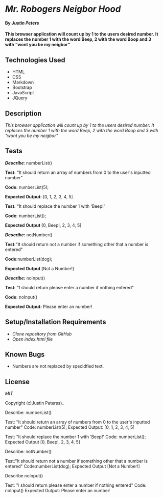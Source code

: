 # _Mr. Robogers Neigbor Hood_

#### By _**Justin Peters**_

#### This browser application will count up by 1 to the users desired number.  It replaces the number 1 with the word Beep, 2 with the word Boop and 3 with "wont you be my neigbor"

## Technologies Used

* HTML
* CSS
* Markdown
* Bootstrap
* JavaScript
* JQuery

## Description

_This browser application will count up by 1 to the users desired number.  It replaces the number 1 with the word Beep, 2 with the word Boop and 3 with "wont you be my neigbor"_

## Tests

_**Describe**_: numberList()

**Test:** "It should return an array of numbers from 0 to the user's inputted number"

**Code:** numberList(5);

**Expected Output:** [0, 1, 2, 3, 4, 5]

**Test:** "It should replace the number 1 with 'Beep!'

**Code:** numberList();

**Expected Output** [0, Beep!, 2, 3, 4, 5]

_**Describe:**_ notNumber()

**Test:**"It should return not a number if something other that a number is entered"

**Code**:numberList(dog);

**Expected Output** [Not a Number!]

_**Describe:**_ noInput()

**Test:** "I should return please enter a number if nothing entered"

**Code:** noInput()

**Expected Output:** Please enter an number!

## Setup/Installation Requirements

* _Clone repository from GitHub_
* _Open index.html file_


## Known Bugs

* Numbers are not replaced by specidfied text. 

## License

_MIT_

Copyright (c)Justin Peterss)_

Describe: numberList() 

Test: "It should return an array of numbers from 0 to the user's inputted number"
Code: numberList(5);
Expected Output: [0, 1, 2, 3, 4, 5]

Test: "It should replace the number 1 with 'Beep!'
Code: numberList();
Expected Output [0, Beep!, 2, 3, 4, 5]

Describe: notNumber()

Test:"It should return not a number if something other that a number is entered"
Code:numberList(dog);
Expected Output [Not a Number!]

Describe noInput()

Test: "I should return please enter a number if nothing entered"
Code: noInput()
Expected Output: Please enter an number!